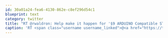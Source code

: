 ```yaml
---
id: 30a01a24-fea6-4130-862e-c8ef296d54c1
blueprint: text
category: twitter
title: "RT @rwaldron: Help make it happen for '$9 ARDUINO Compatible STARTER KIT - Anyone can learn Electronics' igg.me/p/9-arduino-co… #indiegogo …"
caption: 'RT <span class="username username_linked">@<a href="https://twitter.com/rwaldron" title="Rick Waldron">rwaldron</a></span>: Help make it happen for ''$9 ARDUINO Compatible STARTER KIT - Anyone can learn Electronics'' <a href="http://igg.me/p/9-arduino-compatible-starter-kit-anyone-can-learn-electronics/cstw/4308476" title="http://igg.me/p/9-arduino-compatible-starter-kit-anyone-can-learn-electronics/cstw/4308476" class="link link_untco">igg.me/p/9-arduino-co…</a> <span class="hashtag hashtag_local">#<a href="http://tweettemp.darylchymko.ca/?tag=indiegogo">indiegogo</a> …'
---
```

